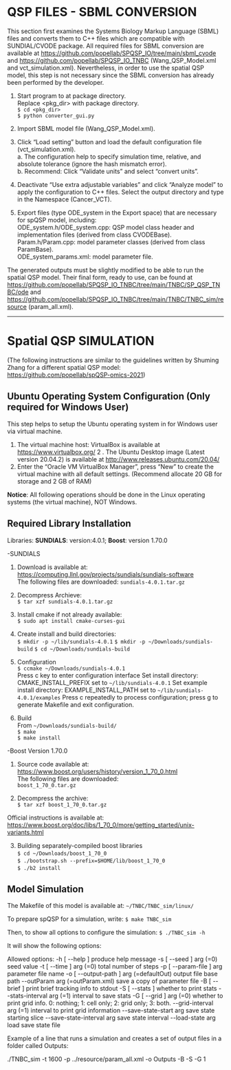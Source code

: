 # QSP FILES - SBML CONVERSION

This section first examines the Systems Biology Markup Language (SBML) files and converts them to C++ files which are compatible with SUNDIAL/CVODE package. 
All required files for SBML conversion are available at https://github.com/popellab/SPQSP_IO/tree/main/sbml_cvode and https://github.com/popellab/SPQSP_IO_TNBC (Wang_QSP_Model.xml and vct_simulation.xml). 
Nevertheless, in order to use the spatial QSP model, this step is not necessary since the SBML conversion has already been performed by the developer.

1.	Start program to at package directory. <br />
Replace <pkg_dir> with package directory.<br />
`$ cd <pkg_dir>`<br />
`$ python converter_gui.py`

2.	Import SBML model file (Wang_QSP_Model.xml).<br />

3.	Click “Load setting” button and load the default configuration file (vct_simulation.xml).<br />
a.	The configuration help to specify simulation time, relative, and absolute tolerance (ignore the hash mismatch error). <br />
b.	Recommend: Click “Validate units” and select “convert units”. <br />

4.	Deactivate “Use extra adjustable variables” and click “Analyze model” to apply the configuration to C++ files. Select the output directory and type in the Namespace (Cancer_VCT).<br />

5.	Export files (type ODE_system in the Export space) that are necessary for spQSP model, including:<br />
ODE_system.h/ODE_system.cpp: QSP model class header and implementation files (derived from class CVODEBase).<br />
Param.h/Param.cpp: model parameter classes (derived from class ParamBase).<br />
ODE_system_params.xml: model parameter file.  <br />

The generated outputs must be slightly modified to be able to run the spatial QSP model. Their final form, ready to use, can be found at https://github.com/popellab/SPQSP_IO_TNBC/tree/main/TNBC/SP_QSP_TNBC/ode and https://github.com/popellab/SPQSP_IO_TNBC/tree/main/TNBC/TNBC_sim/resource (param_all.xml).

-----------

# Spatial QSP SIMULATION

(The following instructions are similar to the guidelines written by Shuming Zhang for a different spatial QSP model: https://github.com/popellab/spQSP-omics-2021)

## Ubuntu Operating System Configuration (Only required for Windows User)

This step helps to setup the Ubuntu operating system in for Windows user via virtual machine.
1. The virtual machine host: VirtualBox is available at https://www.virtualbox.org/
2 . The Ubuntu Desktop image (Latest version 20.04.2) is available at   http://www.releases.ubuntu.com/20.04/
3. Enter the “Oracle VM VirtualBox Manager”, press “New” to create the virtual machine with all default settings. (Recommend allocate 20 GB for storage and 2 GB of RAM)

**Notice**: All following operations should be done in the Linux operating systems (the virtual machine), NOT Windows.

## Required Library Installation
Libraries: **SUNDIALS**: version:4.0.1; **Boost**: version 1.70.0

-SUNDIALS <br />
1. Download is available at: https://computing.llnl.gov/projects/sundials/sundials-software <br />
The following files are downloaded: 
 `sundials-4.0.1.tar.gz`

2. Decompress Archieve: <br />
`$ tar xzf sundials-4.0.1.tar.gz`

3. Install cmake if not already available: <br />
`$ sudo apt install cmake-curses-gui`

4.	Create install and build directories: <br />
`$ mkdir -p ~/lib/sundials-4.0.1`
`$ mkdir -p ~/Downloads/sundials-build`
`$ cd ~/Downloads/sundials-build`

5. Configuration <br />
`$ ccmake ~/Downloads/sundials-4.0.1` <br />
Press c key to enter configuration interface
Set install directory: CMAKE_INSTALL_PREFIX set to `~/lib/sundials-4.0.1`
Set example install directory: EXAMPLE_INSTALL_PATH set to `~/lib/sundials-4.0.1/examples`
Press c repeatedly to process configuration; press g to generate Makefile and exit configuration.
6. Build <br />
From `~/Downloads/sundials-build/` <br />
`$ make` <br />
`$ make install`

-Boost Version 1.70.0 <br />

1. Source code available at: https://www.boost.org/users/history/version_1_70_0.html <br />
The following files are downloaded: <br />
`boost_1_70_0.tar.gz`

2.	Decompress the archive: <br />
`$ tar xzf boost_1_70_0.tar.gz` <br />

Official instructions is available at:
https://www.boost.org/doc/libs/1_70_0/more/getting_started/unix-variants.html

3. Building separately-compiled boost libraries <br />
`$ cd ~/Downloads/boost_1_70_0` <br />
`$ ./bootstrap.sh --prefix=$HOME/lib/boost_1_70_0` <br />
`$ ./b2 install` <br />

## Model Simulation 
The Makefile of this model is available at: `~/TNBC/TNBC_sim/linux/` <br />

To prepare spQSP for a simulation, write:
`$ make TNBC_sim` <br />

Then, to show all options to configure the simulation:
`$ ./TNBC_sim -h` <br />

It will show the following options:

Allowed options:
  -h [ --help ]                         produce help message
  -s [ --seed ] arg (=0)                seed value
  -t [ --time ] arg (=0)                total number of steps
  -p [ --param-file ] arg               parameter file name
  -o [ --output-path ] arg (=defaultOut)
                                        output file base path
  --outParam arg (=outParam.xml)        save a copy of parameter file
  -B [ --brief ]                        print brief tracking info to stdout
  -S [ --stats ]                        whether to print stats
  --stats-interval arg (=1)             interval to save stats
  -G [ --grid ] arg (=0)                whether to print grid info. 0: nothing;
                                        1: cell only; 2: grid only; 3: both.
  --grid-interval arg (=1)              interval to print grid information
  --save-state-start arg                save state starting slice
  --save-state-interval arg             save state interval
  --load-state arg                      load save state file

Example of a line that runs a simulation and creates a set of output files in a folder called Outputs:

./TNBC_sim -t 1600 -p ../resource/param_all.xml -o Outputs -B -S -G 1
